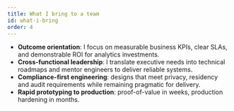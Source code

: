 ```yaml
---
title: What I bring to a team
id: what-i-bring
order: 4
---
```


* **Outcome orientation**: I focus on measurable business KPIs, clear SLAs, and demonstrable ROI for analytics investments.
* **Cross-functional leadership**: I translate executive needs into technical roadmaps and mentor engineers to deliver reliable systems.
* **Compliance-first engineering**: designs that meet privacy, residency and audit requirements while remaining pragmatic for delivery.
* **Rapid prototyping to production**: proof-of-value in weeks, production hardening in months.